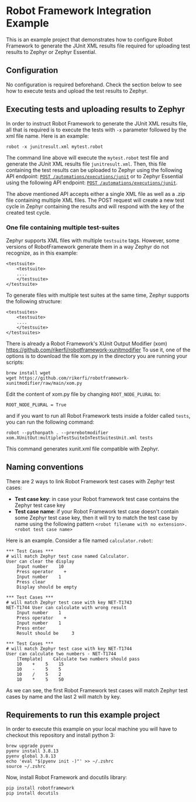 # Robot Framework Integration Example

This is an example project that demonstrates how to configure Robot Framework to generate the JUnit XML results file required for uploading test results to Zephyr or Zephyr Essential.

## Configuration

No configuration is required beforehand. Check the section below to see how to execute tests and upload the test results to Zephyr.

## Executing tests and uploading results to Zephyr

In order to instruct Robot Framework to generate the JUnit XML results file, all that is required is to execute the tests with `-x` parameter followed by the xml file name. Here is an example:

```
robot -x junitresult.xml mytest.robot
```

The command line above will execute the `mytest.robot` test file and generate the JUnit XML results file `junitresult.xml`. Then, this file containing the test results can be uploaded to Zephyr using the following API endpoint: [`POST /automations/executions/junit`](https://support.smartbear.com/zephyr-scale-cloud/api-docs/#operation/createJUnitExecutions) or to Zephyr Essential using the following API endpoint: [`POST /automations/executions/junit`](https://smartbear.portal.swaggerhub.com/zephyr-squad/default/zephyr-zquad-cloud-api-2#/Automations/createJUnitExecutions).

The above mentioned API accepts either a single XML file as well as a .zip file containing multiple XML files. The POST request will create a new test cycle in Zephyr containing the results and will respond with the key of the created test cycle.

### One file containing multiple test-suites

Zephyr supports XML files with multiple `testsuite` tags. However, some versions of RobotFramework generate them in a way Zephyr do not recognize, as in this example:
```
<testsuite>
    <testsuite>
    ....
    </testsuite>
</testsuite>
```

To generate files with multiple test suites at the same time, Zephyr supports the following structure:
```
<testsuites>
    <testsuite>
    ....
    </testsuite>
</testsuites>
```

There is already a Robot Framework's XUnit Output Modifier (xom) https://github.com/rikerfi/robotframework-xunitmodifier
To use it, one of the options is to download the file xom.py in the directory you are running your scripts:
```
brew install wget
wget https://github.com/rikerfi/robotframework-xunitmodifier/raw/main/xom.py
```
Edit the content of xom.py file by changing `ROOT_NODE_PLURAL` to:
```
ROOT_NODE_PLURAL = True
```
and if you want to run all Robot Framework tests inside a folder called `tests`, you can run the following command:
```
robot --pythonpath . --prerebotmodifier xom.XUnitOut:multipleTestSuiteInTestSuitesUnit.xml tests
```
This command generates xunit.xml file compatible with Zephyr.
## Naming conventions

There are 2 ways to link Robot Framework test cases with Zephyr test cases:
- **Test case key**: in case your Robot framework test case contains the Zephyr test case key
- **Test case name**: if your Robot Framework test case doesn't contain some Zephyr test case key, then it will try to match the test case by name using the following pattern `<robot filename with no extension>.<robot test case name>`

Here is an example. Consider a file named `calculator.robot`:
```robotframework
*** Test Cases ***
# will match Zephyr test case named Calculator.
User can clear the display
    Input number    10
    Press operator    +
    Input number    1
    Press clear 
    Display should be empty

*** Test Cases ***
# will match Zephyr test case with key NET-T1743
NET-T1744 User can calculate with wrong result 
    Input number    1
    Press operator    +
    Input number    1
    Press enter 
    Result should be     3

*** Test Cases ***
# will match Zephyr test case with key NET-T1744
User can calculate two numbers - NET-T1744
    [Template]    Calculate two numbers should pass
    10    +    5    15
    10    -    5    5
    10    /    5    2
    10    *    5    50
```
As we can see, the first Robot Framework test cases will match Zephyr test cases by name and the last 2 will match by key.

## Requirements to run this example project

In order to execute this example on your local machine you will have to checkout this repository and install python 3:

```
brew upgrade pyenv
pyenv install 3.8.13
pyenv global 3.8.13
echo 'eval "$(pyenv init -)"' >> ~/.zshrc
source ~/.zshrc
```

Now, install Robot Framework and docutils library:

```
pip install robotframework
pip install docutils
```
